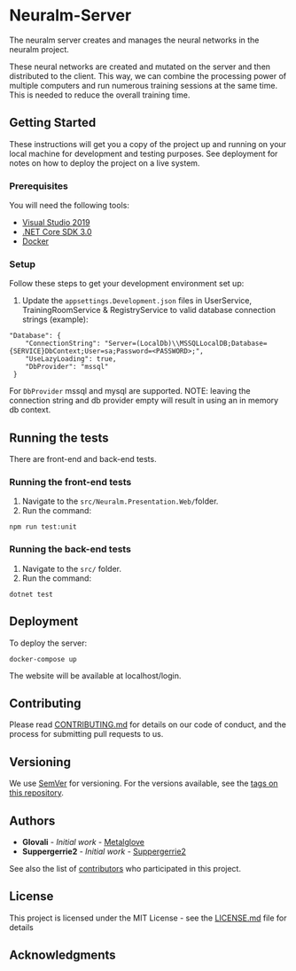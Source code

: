 # Neuralm-Server

The neuralm server creates and manages the neural networks in the neuralm project.

These neural networks are created and mutated on the server and then distributed to the client. This way, we can combine the processing power of multiple computers and run numerous training sessions at the same time.
This is needed to reduce the overall training time.

## Getting Started

These instructions will get you a copy of the project up and running on your local machine for development and testing purposes. See deployment for notes on how to deploy the project on a live system.

### Prerequisites
You will need the following tools:

* [Visual Studio 2019](https://www.visualstudio.com/downloads/)
* [.NET Core SDK 3.0](https://dotnet.microsoft.com/download/dotnet-core/3.0)
* [Docker](https://www.docker.com/)

### Setup
Follow these steps to get your development environment set up:

1. Update the `appsettings.Development.json` files in UserService, TrainingRoomService & RegistryService to valid database connection strings (example):
```
"Database": {
    "ConnectionString": "Server=(LocalDb)\\MSSQLLocalDB;Database={SERVICE}DbContext;User=sa;Password=<PASSWORD>;",
    "UseLazyLoading": true,
    "DbProvider": "mssql"
 }
```
For `DbProvider` mssql and mysql are supported.
NOTE: leaving the connection string and db provider empty will result in using an in memory db context.
## Running the tests
There are front-end and back-end tests.

### Running the front-end tests
1. Navigate to the `src/Neuralm.Presentation.Web/`folder.
2. Run the command: 
```
npm run test:unit
```

### Running the back-end tests
1. Navigate to the `src/` folder.
2. Run the command: 
```
dotnet test
```

## Deployment
To deploy the server:
```
docker-compose up
```

The website will be available at localhost/login.


## Contributing

Please read [CONTRIBUTING.md](CONTRIBUTING.md) for details on our code of conduct, and the process for submitting pull requests to us.

## Versioning

We use [SemVer](http://semver.org/) for versioning. For the versions available, see the [tags on this repository](https://github.com/neuralm/Neuralm-Server/tags). 

## Authors

* **Glovali** - *Initial work* - [Metalglove](https://github.com/metalglove)
* **Suppergerrie2** - *Initial work* - [Suppergerrie2](https://github.com/suppergerrie2)

See also the list of [contributors](https://github.com/neuralm/Neuralm-Server/contributors) who participated in this project.

## License

This project is licensed under the MIT License - see the [LICENSE.md](LICENSE.md) file for details

## Acknowledgments
